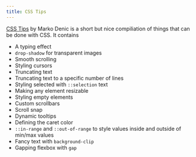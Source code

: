 ```yaml
---
title: CSS Tips
---
```

[CSS Tips](https://markodenic.com/css-tips/) by Marko Denic is a short but nice compiliation of things that can be done with CSS. It contains

- A typing effect
- `drop-shadow` for transparent images
- Smooth scrolling
- Styling cursors
- Truncating text
- Truncating text to a specific number of lines
- Styling selected with `::selection` text
- Making any element resizable
- Styling empty elements
- Custom scrollbars
- Scroll snap
- Dynamic tooltips
- Defining the caret color
- `::in-range` and `::out-of-range` to style values inside and outside of min/max values
- Fancy text with `background-clip`
- Gapping flexbox with `gap`
